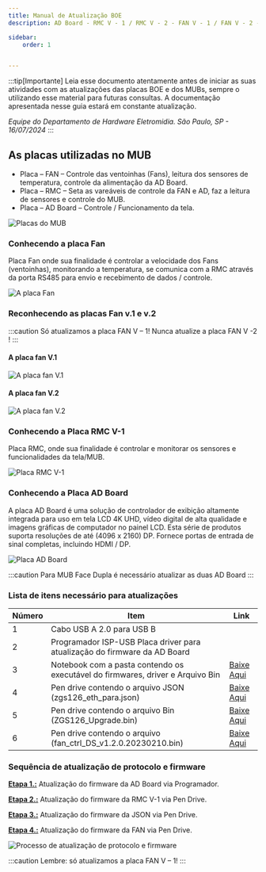 ```yaml
---
title: Manual de Atualização BOE 
description: AD Board - RMC V - 1 / RMC V - 2 - FAN V - 1 / FAN V - 2 - JSON

sidebar:
    order: 1


---
```


[comment]: <> (Documentação online para o aplicativo Interface de Comando Eletromidia)
[comment]: <> (Criado por Alexandre de Abreu - alexandre.abreu@eletromidia.com.br)
[comment]: <> (Data : 17/06/2024)

 
:::tip[Importante]
Leia esse documento atentamente antes de iniciar as suas atividades com as atualizações das placas BOE e dos MUBs, sempre o utilizando esse material para futuras consultas. A documentação apresentada nesse guia estará em constante atualização.

<i>Equipe do Departamento de Hardware Eletromidia. 
São Paulo, SP  - 16/07/2024</i>
::: 

## As placas utilizadas no MUB

- Placa – FAN – Controle das ventoinhas (Fans), leitura dos sensores de temperatura, controle
da alimentação da AD Board.
- Placa – RMC – Seta as vareáveis de controle da FAN e AD, faz a leitura de sensores e controle do MUB.
- Placa – AD Board – Controle / Funcionamento da tela.

![Placas do MUB](https://i.imgur.com/Hx3J3vF.png)

### Conhecendo a placa Fan

Placa Fan onde sua finalidade é controlar a velocidade dos Fans (ventoinhas), monitorando
a temperatura, se comunica com a RMC através da porta RS485 para envio e recebimento
de dados / controle.

![A placa Fan](https://i.imgur.com/2AIMfR5.png)

### Reconhecendo as placas Fan v.1 e v.2
:::caution
Só atualizamos a placa FAN V – 1! Nunca atualize a placa FAN V -2 !
:::

#### A placa fan V.1
![A placa fan V.1](https://i.imgur.com/X8hOmKc.jpeg)


#### A placa fan V.2
![A placa fan V.2](https://i.imgur.com/tn2Hhav.jpeg)

### Conhecendo a Placa RMC V-1
Placa RMC, onde sua finalidade é controlar e monitorar os sensores e funcionalidades da
tela/MUB.

![Placa RMC V-1](https://i.imgur.com/2mA3FzW.png)


### Conhecendo a Placa AD Board

A placa AD Board é uma solução de controlador de exibição altamente integrada para uso em tela
LCD 4K UHD, vídeo digital de alta qualidade e imagens gráficas de computador no painel LCD. Esta série de produtos suporta resoluções de até (4096 x 2160) DP. Fornece portas de entrada de sinal completas, incluindo HDMI / DP.

![Placa AD Board](https://i.imgur.com/WJRCVtK.png)

:::caution
Para MUB Face Dupla é necessário atualizar as duas AD Board
:::

### Lista de itens necessário para atualizações

| Número | Item | Link |
| --------------- | --------------- | --------------- |
| 1 | Cabo USB A 2.0 para USB B | | 
| 2 | Programador ISP-USB Placa driver para atualização do firmware da AD Board | 
| 3 | Notebook com a pasta contendo os executável do firmwares, driver e Arquivo Bin | [Baixe Aqui](https://drive.google.com/drive/folders/1F8PSvcKt0IocAnWAkZlk57xYDdVJtFai?usp=drive_link) |
| 4 | Pen drive contendo o arquivo JSON (zgs126_eth_para.json) | [Baixe Aqui](https://drive.google.com/drive/folders/1F8PSvcKt0IocAnWAkZlk57xYDdVJtFai?usp=drive_link) | 
| 5 | Pen drive contendo o arquivo Bin (ZGS126_Upgrade.bin)| [Baixe Aqui](https://drive.google.com/drive/folders/1F8PSvcKt0IocAnWAkZlk57xYDdVJtFai?usp=drive_link) |
| 6 | Pen drive contendo o arquivo (fan_ctrl_DS_v1.2.0.20230210.bin)| [Baixe Aqui](https://drive.google.com/drive/folders/1F8PSvcKt0IocAnWAkZlk57xYDdVJtFai?usp=drive_link) |



### Sequência de atualização de protocolo e firmware 

<b><u>Etapa 1.:</b></u> Atualização do firmware da AD Board via Programador.

<b><u>Etapa 2.:</b></u> Atualização do firmware da RMC V-1 via Pen Drive.

<b><u>Etapa 3.:</b></u> Atualização do firmware da JSON via Pen Drive.

<b><u>Etapa 4.:</b></u> Atualização do firmware da FAN via Pen Drive.

![Processo de atualização de protocolo e firmware](https://i.imgur.com/6fFsbEa.png)

:::caution
Lembre: só atualizamos a placa FAN V – 1!
:::
